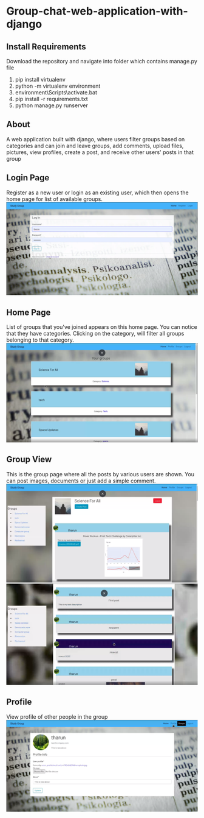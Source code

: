 # Group-chat-web-application-with-django


## Install Requirements

Download the repository and navigate into folder which contains manage.py file

1. pip install virtualenv
2. python -m virtualenv environment
3. environment\Scripts\activate.bat
4. pip install -r requirements.txt
5. python manage.py runserver

## About

A web application built with django, where users filter groups based on categories
and can join and leave groups, add comments, upload files, pictures, view profiles, create a post, and receive other users' posts in that group

## Login Page

Register as a new user or login as an existing user, which then opens the home page for list of available groups.
<img src="https://github.com/TeslaLord/TeslaLord/blob/main/grouplogin.PNG"> </img>

## Home Page

List of groups that you've joined appears on this home page. You can notice that they have categories. Clicking on the category, will filter all groups belonging to that category.
<img src="https://github.com/TeslaLord/TeslaLord/blob/main/grouphome.PNG"> </img>


## Group View

This is the group page where all the posts by various users are shown. You can post images, documents or just add a simple comment.
<img src="https://github.com/TeslaLord/TeslaLord/blob/main/groupinside.PNG"> </img>
<img src="https://github.com/TeslaLord/TeslaLord/blob/main/groupinside2.PNG"> </img>

## Profile

View profile of other people in the group
<img src="https://github.com/TeslaLord/TeslaLord/blob/main/groupprofile.PNG"> </img>
